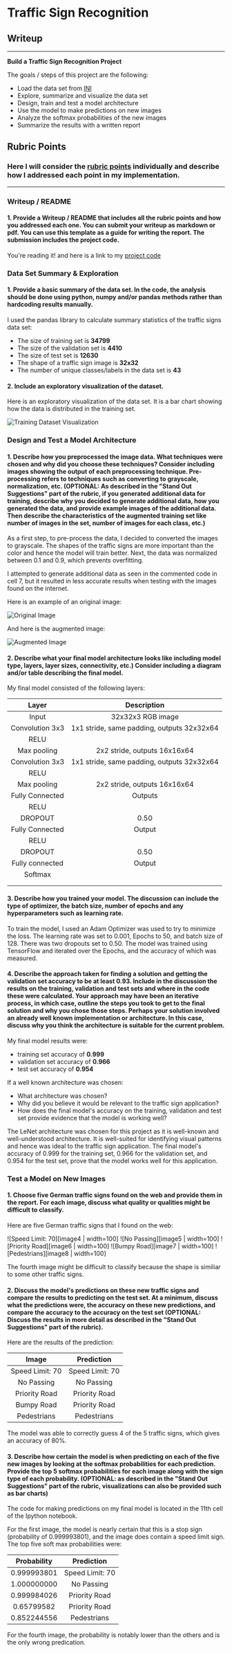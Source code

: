 # **Traffic Sign Recognition**

## Writeup

---

**Build a Traffic Sign Recognition Project**

The goals / steps of this project are the following:
* Load the data set from [INI](http://benchmark.ini.rub.de/?section=gtsrb&subsection=dataset)
* Explore, summarize and visualize the data set
* Design, train and test a model architecture
* Use the model to make predictions on new images
* Analyze the softmax probabilities of the new images
* Summarize the results with a written report


[//]: # (Image References)

[image1]: ./writeup_images/dataset_histogram.png "Dataset Visualization"
[image2]: ./writeup_images/training_image.png "Original Image"
[image3]: ./writeup_images/training_image_gray.png "Preprocessed Image"
[image4]: ./images/4-speed_limit_70.png "Speed Limit: 70 Sign"
[image5]: ./images/9-no_passing.png "No Passing Sign"
[image6]: ./images/12-priority_road.png "Priority Road Sign"
[image7]: ./images/22-bumpy_road.png "Bumpy Road Sign"
[image8]: ./images/27-pedestrians.png "Pedestrians Sign"

## Rubric Points
### Here I will consider the [rubric points](https://review.udacity.com/#!/rubrics/481/view) individually and describe how I addressed each point in my implementation.  

---
### Writeup / README

#### 1. Provide a Writeup / README that includes all the rubric points and how you addressed each one. You can submit your writeup as markdown or pdf. You can use this template as a guide for writing the report. The submission includes the project code.

You're reading it! and here is a link to my [project code](./Traffic_Sign_Classifier.ipynb)

### Data Set Summary & Exploration

#### 1. Provide a basic summary of the data set. In the code, the analysis should be done using python, numpy and/or pandas methods rather than hardcoding results manually.

I used the pandas library to calculate summary statistics of the traffic
signs data set:

* The size of training set is **34799**
* The size of the validation set is **4410**
* The size of test set is **12630**
* The shape of a traffic sign image is **32x32**
* The number of unique classes/labels in the data set is **43**

#### 2. Include an exploratory visualization of the dataset.

Here is an exploratory visualization of the data set. It is a bar chart showing how the data is distributed in the training set.

![Training Dataset Visualization][image1]

### Design and Test a Model Architecture

#### 1. Describe how you preprocessed the image data. What techniques were chosen and why did you choose these techniques? Consider including images showing the output of each preprocessing technique. Pre-processing refers to techniques such as converting to grayscale, normalization, etc. (OPTIONAL: As described in the "Stand Out Suggestions" part of the rubric, if you generated additional data for training, describe why you decided to generate additional data, how you generated the data, and provide example images of the additional data. Then describe the characteristics of the augmented training set like number of images in the set, number of images for each class, etc.)

As a first step, to pre-process the data, I decided to converted the images to grayscale. The shapes of the traffic signs are more important than the color and hence the model will train better. Next, the data was normalized between 0.1 and 0.9, which prevents overfitting.

I attempted to generate additional data as seen in the commented code in cell 7, but it resulted in less accurate results when testing with the images found on the internet.

Here is an example of an original image:

![Original Image][image2]

And here is the augmented image:

![Augmented Image][image3]


#### 2. Describe what your final model architecture looks like including model type, layers, layer sizes, connectivity, etc.) Consider including a diagram and/or table describing the final model.

My final model consisted of the following layers:

| Layer         		|     Description	        					|
|:---------------------:|:---------------------------------------------:|
| Input         		| 32x32x3 RGB image   							|
| Convolution 3x3     	| 1x1 stride, same padding, outputs 32x32x64 	|
| RELU					|												|
| Max pooling	      	| 2x2 stride,  outputs 16x16x64 				|
| Convolution 3x3	    | 1x1 stride, same padding, outputs 32x32x64	|
| RELU					|												|
| Max pooling	      	| 2x2 stride,  outputs 16x16x64 				|
| Fully Connected      	| Outputs 										|
| RELU					|												|
| DROPOUT				| 0.50											|
| Fully Connected      	| Output 										|
| RELU					|												|
| DROPOUT				| 0.50											|
| Fully connected		| Output       									|
| Softmax				|         										|
|						|												|
|						|												|



#### 3. Describe how you trained your model. The discussion can include the type of optimizer, the batch size, number of epochs and any hyperparameters such as learning rate.

To train the model, I used an Adam Optimizer was used to try to minimize the loss. The learning rate was set to 0.001, Epochs to 50, and batch size of 128. There was two dropouts set to 0.50. The model was trained using TensorFlow and iterated over the Epochs, and the accuracy of which was measured.

#### 4. Describe the approach taken for finding a solution and getting the validation set accuracy to be at least 0.93. Include in the discussion the results on the training, validation and test sets and where in the code these were calculated. Your approach may have been an iterative process, in which case, outline the steps you took to get to the final solution and why you chose those steps. Perhaps your solution involved an already well known implementation or architecture. In this case, discuss why you think the architecture is suitable for the current problem.

My final model results were:
* training set accuracy of **0.999**
* validation set accuracy of **0.966**
* test set accuracy of **0.954**

If a well known architecture was chosen:
* What architecture was chosen?
* Why did you believe it would be relevant to the traffic sign application?
* How does the final model's accuracy on the training, validation and test set provide evidence that the model is working well?

The LeNet architecture was chosen for this project as it is well-known and well-understood architecture. It is well-suited for identifying visual patterns and hence was ideal to the traffic sign application. The final model's accuracy  of 0.999 for the training set, 0.966 for the validation set, and 0.954 for the test set, prove that the model works well for this application.


### Test a Model on New Images

#### 1. Choose five German traffic signs found on the web and provide them in the report. For each image, discuss what quality or qualities might be difficult to classify.

Here are five German traffic signs that I found on the web:

![Speed Limit: 70][image4 | width=100] ![No Passing][image5 | width=100] ![Priority Road][image6 | width=100]
![Bumpy Road][image7 | width=100] ![Pedestrians][image8 | width=100]

The fourth image might be difficult to classify because the shape is similiar to some other traffic signs.

#### 2. Discuss the model's predictions on these new traffic signs and compare the results to predicting on the test set. At a minimum, discuss what the predictions were, the accuracy on these new predictions, and compare the accuracy to the accuracy on the test set (OPTIONAL: Discuss the results in more detail as described in the "Stand Out Suggestions" part of the rubric).

Here are the results of the prediction:

| Image			        |     Prediction	        					|
|:---------------------:|:---------------------------------------------:|
| Speed Limit: 70      	| Speed Limit: 70								|
| No Passing   			| No Passing 									|
| Priority Road			| Priority Road									|
| Bumpy Road      		| Priority Road					 				|
| Pedestrians			| Pedestrians  									|


The model was able to correctly guess 4 of the 5 traffic signs, which gives an accuracy of 80%.

#### 3. Describe how certain the model is when predicting on each of the five new images by looking at the softmax probabilities for each prediction. Provide the top 5 softmax probabilities for each image along with the sign type of each probability. (OPTIONAL: as described in the "Stand Out Suggestions" part of the rubric, visualizations can also be provided such as bar charts)

The code for making predictions on my final model is located in the 11th cell of the Ipython notebook.

For the first image, the model is nearly certain that this is a stop sign (probability of 0.999993801), and the image does contain a speed limit sign. The top five soft max probabilities were:

| Probability         	|     Prediction	        					|
|:---------------------:|:---------------------------------------------:|
| 0.999993801			| Speed Limit: 70								|
| 1.000000000			| No Passing									|
| 0.999984026			| Priority Road									|
| 0.65799582   			| Priority Road					 				|
| 0.852244556		    | Pedestrians      								|


For the fourth image, the probability is notably lower than the others and is the only wrong predication.
